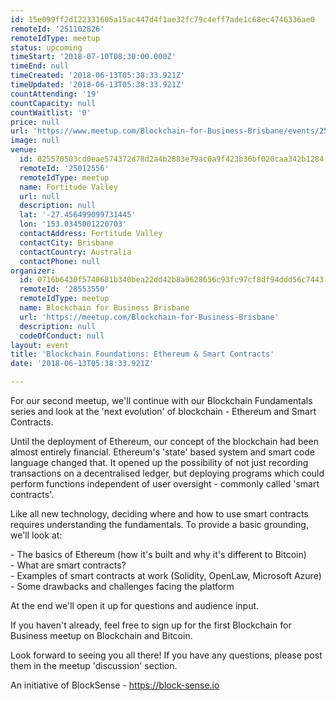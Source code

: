 ```yaml
---
id: 15e099ff2d122331605a15ac447d4f1ae32fc79c4eff7ade1c68ec4746336ae0
remoteId: '251102826'
remoteIdType: meetup
status: upcoming
timeStart: '2018-07-10T08:30:00.000Z'
timeEnd: null
timeCreated: '2018-06-13T05:38:33.921Z'
timeUpdated: '2018-06-13T05:38:33.921Z'
countAttending: '19'
countCapacity: null
countWaitlist: '0'
price: null
url: 'https://www.meetup.com/Blockchain-for-Business-Brisbane/events/251102826/'
image: null
venue:
  id: 025570503cd0eae574372d78d2a4b2883e79ac0a9f423b36bf020caa342b1284
  remoteId: '25012556'
  remoteIdType: meetup
  name: Fortitude Valley
  url: null
  description: null
  lat: '-27.456499099731445'
  lon: '153.0345001220703'
  contactAddress: Fortitude Valley
  contactCity: Brisbane
  contactCountry: Australia
  contactPhone: null
organizer:
  id: 0716b6430f5740681b340bea22dd42b8a9628656c93fc97cf8df94ddd56c7443
  remoteId: '28553550'
  remoteIdType: meetup
  name: Blockchain for Business Brisbane
  url: 'https://meetup.com/Blockchain-for-Business-Brisbane'
  description: null
  codeOfConduct: null
layout: event
title: 'Blockchain Foundations: Ethereum & Smart Contracts'
date: '2018-06-13T05:38:33.921Z'

---
```

<p>For our second meetup, we'll continue with our Blockchain Fundamentals series and look at the 'next evolution' of blockchain - Ethereum and Smart Contracts.</p> <p>Until the deployment of Ethereum, our concept of the blockchain had been almost entirely financial. Ethereum's 'state' based system and smart code language changed that. It opened up the possibility of not just recording transactions on a decentralised ledger, but deploying programs which could perform functions independent of user oversight - commonly called 'smart contracts'.</p> <p>Like all new technology, deciding where and how to use smart contracts requires understanding the fundamentals. To provide a basic grounding, we'll look at:</p> <p>- The basics of Ethereum (how it's built and why it's different to Bitcoin)<br/>- What are smart contracts?<br/>- Examples of smart contracts at work (Solidity, OpenLaw, Microsoft Azure)<br/>- Some drawbacks and challenges facing the platform</p> <p>At the end we'll open it up for questions and audience input.</p> <p>If you haven't already, feel free to sign up for the first Blockchain for Business meetup on Blockchain and Bitcoin.</p> <p>Look forward to seeing you all there! If you have any questions, please post them in the meetup 'discussion' section.</p> <p>An initiative of BlockSense - <a href="https://block-sense.io" class="linkified">https://block-sense.io</a></p>
